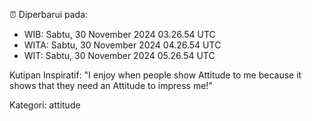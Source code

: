 ⏰ Diperbarui pada:
- WIB: Sabtu, 30 November 2024 03.26.54 UTC
- WITA: Sabtu, 30 November 2024 04.26.54 UTC
- WIT: Sabtu, 30 November 2024 05.26.54 UTC

Kutipan Inspiratif:
"I enjoy when people show Attitude to me because it shows that they need an Attitude to impress me!"


Kategori: attitude

